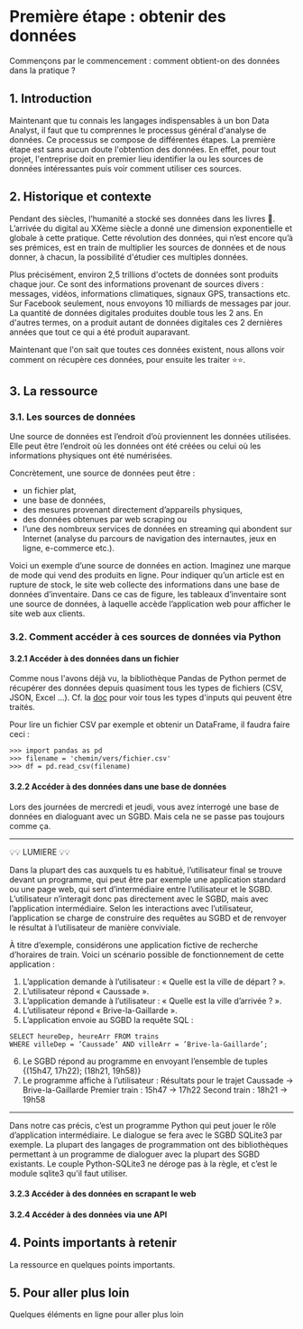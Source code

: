 # Première étape : obtenir des données
Commençons par le commencement : comment obtient-on des données dans la pratique ?

## 1. Introduction
Maintenant que tu connais les langages indispensables à un bon Data Analyst, il faut que tu comprennes le processus général d'analyse de données. Ce processus se compose de différentes étapes. La première étape est sans aucun doute l'obtention des données. En effet, pour tout projet, l'entreprise doit en premier lieu identifier la ou les sources de données intéressantes puis voir comment utiliser ces sources.

## 2. Historique et contexte
Pendant des siècles, l’humanité a stocké ses données dans les livres 📝. L’arrivée du digital au XXème siècle a donné une dimension exponentielle et globale à cette pratique. Cette révolution des données, qui n’est encore qu’à ses prémices, est en train de multiplier les sources de données et de nous donner, à chacun, la possibilité d'étudier ces multiples données.

Plus précisément, environ 2,5 trillions d'octets de données sont produits chaque jour. Ce sont des informations provenant de sources divers : messages, vidéos, informations climatiques, signaux GPS, transactions etc. Sur Facebook seulement, nous envoyons 10 milliards de messages par jour. La quantité de données digitales produites double tous les 2 ans. En d'autres termes, on a produit autant de données digitales ces 2 dernières années que tout ce qui a été produit auparavant. 

Maintenant que l'on sait que toutes ces données existent, nous allons voir comment on récupère ces données, pour ensuite les traiter ⭐️⭐️.

## 3. La ressource

### 3.1. Les sources de données
Une source de données est l’endroit d’où proviennent les données utilisées. Elle peut être l’endroit où les données ont été créées ou celui où les informations physiques ont été numérisées. 

Concrètement, une source de données peut être : 
- un fichier plat, 
- une base de données, 
- des mesures provenant directement d’appareils physiques, 
- des données obtenues par web scraping ou 
- l’une des nombreux services de données en streaming qui abondent sur Internet (analyse du parcours de navigation des internautes, jeux en ligne, e-commerce etc.).

Voici un exemple d’une source de données en action. Imaginez une marque de mode qui vend des produits en ligne. Pour indiquer qu’un article est en rupture de stock, le site web collecte des informations dans une base de données d’inventaire. Dans ce cas de figure, les tableaux d’inventaire sont une source de données, à laquelle accède l’application web pour afficher le site web aux clients.


### 3.2. Comment accéder à ces sources de données via Python

#### 3.2.1 Accéder à des données dans un fichier 
Comme nous l'avons déjà vu, la bibliothèque Pandas de Python permet de récupérer des données depuis quasiment tous les types de fichiers (CSV, JSON, Excel ...). Cf. la [doc](https://pandas.pydata.org/pandas-docs/dev/user_guide/io.html) pour voir tous les types d'inputs qui peuvent être traités. 

Pour lire un fichier CSV par exemple et obtenir un DataFrame, il faudra faire ceci : 
```
>>> import pandas as pd
>>> filename = 'chemin/vers/fichier.csv'
>>> df = pd.read_csv(filename)
```

#### 3.2.2 Accéder à des données dans une base de données
Lors des journées de mercredi et jeudi, vous avez interrogé une base de données en dialoguant avec un SGBD. Mais cela ne se passe pas toujours comme ça. 

___

💡💡  LUMIERE 💡💡

Dans la plupart des cas auxquels tu es habitué, l’utilisateur final se trouve devant un programme, qui peut être par exemple une application standard ou une page web, qui sert d’intermédiaire entre l’utilisateur et le SGBD. L’utilisateur n’interagit donc pas directement avec le SGBD, mais avec l’application intermédiaire. Selon les interactions avec l’utilisateur, l’application se charge de construire des requêtes au SGBD et de renvoyer le résultat à l’utilisateur de manière conviviale.

À titre d’exemple, considérons une application fictive de recherche d’horaires de train. Voici un scénario possible de fonctionnement de cette application :
1. L’application demande à l’utilisateur : « Quelle est la ville de départ ? ».
2. L’utilisateur répond « Caussade ».
3. L’application demande à l’utilisateur : « Quelle est la ville d’arrivée ? ».
4. L’utilisateur répond « Brive-la-Gaillarde ».
5. L’application envoie au SGBD la requête SQL :
```
SELECT heureDep, heureArr FROM trains
WHERE villeDep = ’Caussade’ AND villeArr = ’Brive-la-Gaillarde’;
```
6. Le SGBD répond au programme en envoyant l’ensemble de tuples {(15h47, 17h22); (18h21, 19h58)}
7. Le programme affiche à l’utilisateur :
Résultats pour le trajet Caussade -> Brive-la-Gaillarde
Premier train : 15h47 -> 17h22
Second train : 18h21 -> 19h58

___

Dans notre cas précis, c’est un programme Python qui peut jouer le rôle d’application intermédiaire. Le dialogue se fera avec le SGBD SQLite3 par exemple. La plupart des langages de programmation ont des bibliothèques permettant à un programme de dialoguer avec la plupart des SGBD existants. Le couple Python-SQLite3 ne déroge pas à la règle, et c’est le
module sqlite3 qu'il faut utiliser.


#### 3.2.3 Accéder à des données en scrapant le web

#### 3.2.4 Accéder à des données via une API


## 4. Points importants à retenir
La ressource en quelques points importants.

## 5. Pour aller plus loin
Quelques éléments en ligne pour aller plus loin
